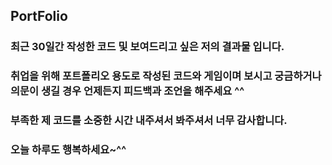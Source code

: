 ## PortFolio
### 최근 30일간 작성한 코드 및 보여드리고 싶은 저의 결과물 입니다.
### 취업을 위해 포트폴리오 용도로 작성된 코드와 게임이며 보시고 궁금하거나 의문이 생길 경우 언제든지 피드백과 조언을 해주세요 ^^
### 부족한 제 코드를 소중한 시간 내주셔서 봐주셔서 너무 감사합니다.
### 오늘 하루도 행복하세요~^^

